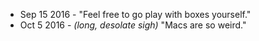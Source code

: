 * Sep 15 2016 - "Feel free to go play with boxes yourself."
* Oct 5 2016 - *(long, desolate sigh)* "Macs are so weird."
